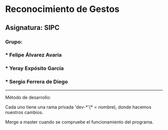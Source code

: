 # Reconocimiento de Gestos
## Asignatura: SIPC
### Grupo:
###	* Felipe Álvarez Avaria
###	* Yeray Expósito García
### * Sergio Ferrera de Diego

-----------------------------
Método de desarrollo:

Cada uno tiene una rama privada 'dev-\*'(\* = nombre), donde hacemos nuestros cambios.

Merge a master cuando se compruebe el funcionamiento del programa.